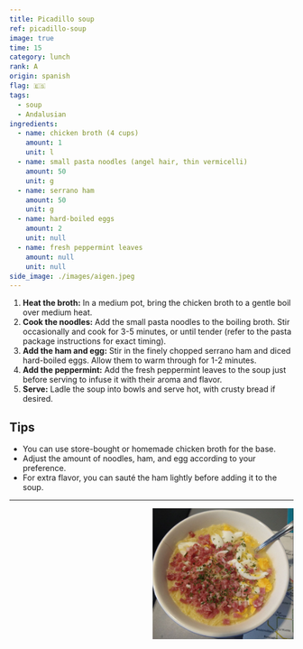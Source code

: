 ```yaml
---
title: Picadillo soup
ref: picadillo-soup
image: true
time: 15
category: lunch
rank: A
origin: spanish
flag: 🇪🇸
tags:
  - soup
  - Andalusian
ingredients:
  - name: chicken broth (4 cups)
    amount: 1
    unit: l
  - name: small pasta noodles (angel hair, thin vermicelli)
    amount: 50
    unit: g
  - name: serrano ham
    amount: 50
    unit: g
  - name: hard-boiled eggs
    amount: 2
    unit: null
  - name: fresh peppermint leaves
    amount: null
    unit: null
side_image: ./images/aigen.jpeg
---
```


1. **Heat the broth:** In a medium pot, bring the chicken broth to a gentle boil over medium heat.
2. **Cook the noodles:** Add the small pasta noodles to the boiling broth. Stir occasionally and cook for 3-5 minutes, or until tender (refer to the pasta package instructions for exact timing).
3. **Add the ham and egg:** Stir in the finely chopped serrano ham and diced hard-boiled eggs. Allow them to warm through for 1-2 minutes.
4. **Add the peppermint:** Add the fresh peppermint leaves to the soup just before serving to infuse it with their aroma and flavor.
5. **Serve:** Ladle the soup into bowls and serve hot, with crusty bread if desired.

## Tips
- You can use store-bought or homemade chicken broth for the base.
- Adjust the amount of noodles, ham, and egg according to your preference.
- For extra flavor, you can sauté the ham lightly before adding it to the soup.
  
---

<img src="images/picadillo_soup.png" style="width:250px; float:right;"/>